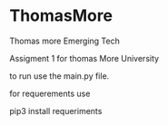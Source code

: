 # ThomasMore
Thomas more Emerging Tech

Assigment 1 for thomas More University 

to run use the main.py file. 

for requerements use 

pip3 install requeriments 
